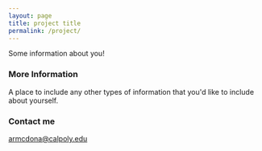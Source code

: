 ```yaml
---
layout: page
title: project title
permalink: /project/
---
```


Some information about you!

### More Information

A place to include any other types of information that you'd like to include about yourself.

### Contact me

[armcdona@calpoly.edu](mailto:armcdona@calpoly.edu)
